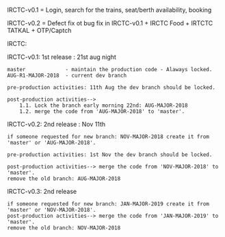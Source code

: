
IRCTC-v0.1 = Login, search for the trains, seat/berth availability, booking

IRCTC-v0.2 = Defect fix ot bug fix in IRCTC-v0.1 + IRCTC Food + IRTCTC TATKAL + OTP/Captch

IRCTC:

IRCTC-v0.1: 1st release : 21st aug night

	master 			   - maintain the production code - Alaways locked.
	AUG-R1-MAJOR-2018  - current dev branch
	
	pre-production activities: 11th Aug the dev branch should be locked.
		
	post-production activities--> 
		1.1. Lock the branch early morning 22nd: AUG-MAJOR-2018
		1.2. merge the code from 'AUG-MAJOR-2018' to 'master'.
	 
	
IRCTC-v0.2: 2nd release : Nov 11th

	if someone requested for new branch: NOV-MAJOR-2018 create it from 'master' or 'AUG-MAJOR-2018'.

	pre-production activities: 1st Nov the dev branch should be locked.

	post-production activities--> merge the code from 'NOV-MAJOR-2018' to 'master'.
	remove the old branch: AUG-MAJOR-2018
	 
IRCTC-v0.3: 2nd release

	if someone requested for new branch: JAN-MAJOR-2019 create it from 'master' or 'NOV-MAJOR-2018'.
	post-production activities--> merge the code from 'JAN-MAJOR-2019' to 'master'.
	remove the old branch: NOV-MAJOR-2018
